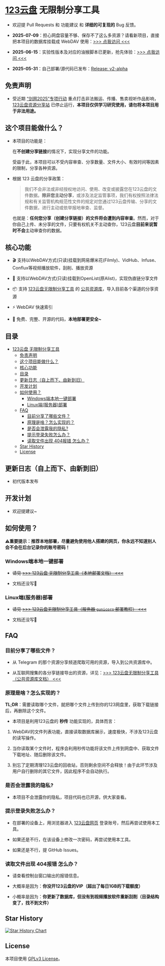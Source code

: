 # [123云盘](https://www.123pan.com) 无限制分享工具

- 欢迎提 Pull Requests 和 功能建议 和 **详细的可复现的** Bug 反馈。

- **2025-07-09**：担心网盘容量不够、保存不了这么多资源？请看新项目，直接把本项目的数据库挂载成 WebDAV 使用：[>>> 点我访问 <<<](https://github.com/realcwj/123Pan-Unlimited-WebDAV)

- **2025-06-15**：实验性版本及对应的油猴脚本已更新，抢先体验：[>>> 点我访问 <<<](https://pan.whose.icu/)

- **2025-05-31**：自己部署/源代码已发布：[Release: v2-alpha](https://github.com/realcwj/123Pan-Unlimited-Share/releases/tag/v2-alpha)

## 免责声明

- 受近期 [“剑网2025”专项行动](https://www.gov.cn/lianbo/bumen/202505/content_7023978.htm) 重点打击非法搬运、传播、售卖视听作品影响，[123云盘资源分享站](https://123.panbox.my/) 已停止运行，**本项目仅供学习研究使用，请勿将本项目用于非法用途。**

## 这个项目能做什么？

- 本项目的功能是：
  
    在**不创建分享链接**的情况下，实现分享文件的功能。
    
    受益于此，本项目可以不受内容审查、分享数量、文件大小、有效时间等因素的限制，分享各种资源。

- 根据 123 云盘的分享政策：
    
    > 我们不会非法或非经授权地访问、使用、改变或披露您在123云盘的文件数据。**除非您主动分享**，或涉及法定监管事项，我们有权按照法律法规和有关监管机构规范性文件的规定对您通过123云盘传输、分享的文件数据，进行主动或依举报地审查、监督。
    
    也就是：**任何您分享（创建分享链接）的文件将会遭到内容审查**。然而，对于你自己上传、未分享的文件，只要有权机关不主动查你，123云盘**目前来说暂时不会**主动审查你的数据。

## 核心功能

- 🎬 支持以WebDAV方式(只读)挂载到网易爆米花(Filmly)、VidHub、Infuse、Conflux等视频播放软件，刮削、播放资源

- 🔗 支持以WebDAV方式(只读)挂载到OpenList(原Alist)，实现伪直链分享文件

- 📦 支持 [123云盘无限制分享工具](https://github.com/realcwj/123Pan-Unlimited-Share) 的 [公共资源库](https://github.com/realcwj/123Pan-Unlimited-Share/blob/main/docs/PUBLIC_SHARE.md)，导入目前各个渠道的分享资源

- ⚡ WebDAV 快速索引

- 🥳 免费、完整、开源的代码，**本地部署更安全~**

## 目录

- [123云盘 无限制分享工具](#123云盘-无限制分享工具)
  - [免责声明](#免责声明)
  - [这个项目能做什么？](#这个项目能做什么)
  - [核心功能](#核心功能)
  - [目录](#目录)
  - [更新日志（自上而下、由新到旧）](#更新日志自上而下由新到旧)
  - [开发计划](#开发计划)
  - [如何使用？](#如何使用)
    - [Windows端本地一键部署](#windows端本地一键部署)
    - [Linux端(服务器)部署](#linux端服务器部署)
  - [FAQ](#faq)
    - [目前分享了哪些文件？](#目前分享了哪些文件)
    - [原理是啥？怎么实现的？](#原理是啥怎么实现的)
    - [是否会泄露我的隐私?](#是否会泄露我的隐私)
    - [提示登录失败怎么办？](#提示登录失败怎么办)
    - [读取文件出现 404报错 怎么办？](#读取文件出现-404报错-怎么办)
  - [Star History](#star-history)
  - [License](#license)

## 更新日志（自上而下、由新到旧）

- 初代版本发布

## 开发计划

- 欢迎提建议~

## 如何使用？

**⚠️重要提示：推荐本地部署，尽量避免使用他人搭建的网页，你永远不知道别人会不会在后台记录你的账号密码！**

### Windows端本地一键部署

- ~~请见 [>>> 123云盘 无限制分享工具（本地部署文档） <<<](docs/LOCAL_DEPLOY.md)~~

- 文档还没写🤪

### Linux端(服务器)部署

- ~~请见 [>>> 123云盘无限制分享工具（服务器 `gunicorn` 部署教程） <<<](docs/WEB_DEPLOY.md)~~

- 文档还没写🤪

## FAQ

### 目前分享了哪些文件？

- 从 Telegram 的那个资源分享频道爬取可用的资源，导入到公共资源库中。

- 从互联网搜集的各分享链接导出的资源，详见：[>>> 123云盘无限制分享工具（公共资源库文档） <<<](https://github.com/realcwj/123Pan-Unlimited-Share/blob/main/docs/PUBLIC_SHARE.md)

### 原理是啥？怎么实现的？

**TL;DR**：需要读取哪个文件，就把哪个文件上传到你的123网盘里，获取下载链接后，再删除这个文件。

- 本项目是利用123云盘的 **秒传** 功能实现的，具体而言：

1. WebDAV的文件列表功能，直接读取数据库展示，速度极快，不涉及123云盘的读写操作。

2. 当你读取某个文件时，程序会利用秒传功能将该文件上传到网盘中、获取文件下载地址、随后删除该文件。

3. 别忘了定期清理123云盘的回收站，否则剩余空间不会释放！由于此环节涉及用户自行删除的其它文件，因此程序不会自动执行。

### 是否会泄露我的隐私?

- 本项目不会泄露你的隐私，项目代码也已开源，供大家查看。

### 提示登录失败怎么办？

- 在部署的设备上，用浏览器进入 [123云盘网页](https://www.123pan.com) 登录账号，然后再尝试使用本工具。

- 如果还是不行，在该设备上修改一次密码，再尝试使用本工具。

- 如果还是不行，提 GitHub Issues。

### 读取文件出现 404报错 怎么办？

- 请查看控制台窗口输出的报错信息。

- 大概率是因为：**你没开123云盘的VIP（超出了每日1GB的下载额度）**

- 小概率是因为：**你更新了数据库，但没有到视频播放软件重新刮削（目录结构变了，找不到文件）**

## Star History

  [![Star History Chart](https://api.star-history.com/svg?repos=realcwj/123Pan-Unlimited-WebDAV&type=Date)](https://www.star-history.com/#realcwj/123Pan-Unlimited-WebDAV&Date)

## License

本项目使用 [GPLv3 License](LICENSE)。